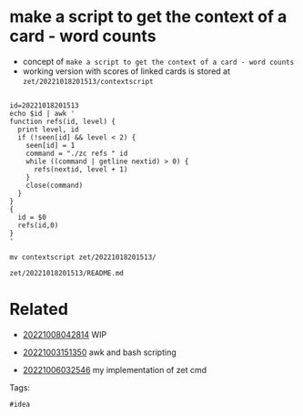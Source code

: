 # make a script to get the context of a card - word counts

- concept of `make a script to get the context of a card - word counts`
- working version with scores of linked cards is stored at `zet/20221018201513/contextscript`

```

id=20221018201513
echo $id | awk '
function refs(id, level) {
  print level, id
  if (!seen[id] && level < 2) {
    seen[id] = 1
    command = "./zc refs " id
    while ((command | getline nextid) > 0) {
      refs(nextid, level + 1)
    }
    close(command)
  }
}
{
  id = $0
  refs(id,0)
}
'

mv contextscript zet/20221018201513/
```

` zet/20221018201513/README.md `

# Related

- [20221008042814](/zet/20221008042814/README.md) WIP

- [20221003151350](/zet/20221003151350/README.md) awk and bash scripting

- [20221006032546](/zet/20221006032546/README.md) my implementation of zet cmd

Tags:

    #idea
